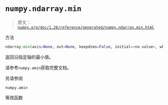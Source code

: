 # `numpy.ndarray.min`

> 原文：[`numpy.org/doc/1.26/reference/generated/numpy.ndarray.min.html`](https://numpy.org/doc/1.26/reference/generated/numpy.ndarray.min.html)

方法

```py
ndarray.min(axis=None, out=None, keepdims=False, initial=<no value>, where=True)
```

返回沿指定轴的最小值。

请参考`numpy.amin`获取完整文档。

另请参阅

`numpy.amin`

等效函数
